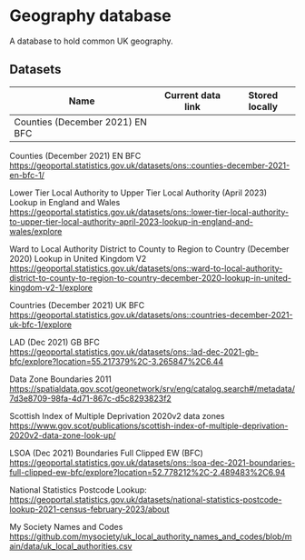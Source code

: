 # Geography database

A database to hold common UK geography.

## Datasets

| Name | Current data link | Stored locally |
| ---- | ----------------- | -------------- |
| Counties (December 2021) EN BFC | 


Counties (December 2021) EN BFC
https://geoportal.statistics.gov.uk/datasets/ons::counties-december-2021-en-bfc-1/




Lower Tier Local Authority to Upper Tier Local Authority (April 2023) Lookup in England and Wales
https://geoportal.statistics.gov.uk/datasets/ons::lower-tier-local-authority-to-upper-tier-local-authority-april-2023-lookup-in-england-and-wales/explore



Ward to Local Authority District to County to Region to Country (December 2020) Lookup in United Kingdom V2
https://geoportal.statistics.gov.uk/datasets/ons::ward-to-local-authority-district-to-county-to-region-to-country-december-2020-lookup-in-united-kingdom-v2-1/explore


Countries (December 2021) UK BFC
https://geoportal.statistics.gov.uk/datasets/ons::countries-december-2021-uk-bfc-1/explore



LAD (Dec 2021) GB BFC
https://geoportal.statistics.gov.uk/datasets/ons::lad-dec-2021-gb-bfc/explore?location=55.217379%2C-3.265847%2C6.44



Data Zone Boundaries 2011
https://spatialdata.gov.scot/geonetwork/srv/eng/catalog.search#/metadata/7d3e8709-98fa-4d71-867c-d5c8293823f2



Scottish Index of Multiple Deprivation 2020v2 data zones
https://www.gov.scot/publications/scottish-index-of-multiple-deprivation-2020v2-data-zone-look-up/



LSOA (Dec 2021) Boundaries Full Clipped EW (BFC)
https://geoportal.statistics.gov.uk/datasets/ons::lsoa-dec-2021-boundaries-full-clipped-ew-bfc/explore?location=52.778212%2C-2.489483%2C6.94


National Statistics Postcode Lookup:
https://geoportal.statistics.gov.uk/datasets/national-statistics-postcode-lookup-2021-census-february-2023/about


My Society Names and Codes
https://github.com/mysociety/uk_local_authority_names_and_codes/blob/main/data/uk_local_authorities.csv
